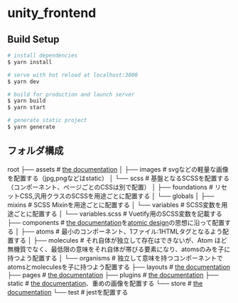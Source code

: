 # unity_frontend

## Build Setup

```bash
# install dependencies
$ yarn install

# serve with hot reload at localhost:3000
$ yarn dev

# build for production and launch server
$ yarn build
$ yarn start

# generate static project
$ yarn generate
```

## フォルダ構成

root
├── assets # [the documentation](https://nuxtjs.org/docs/2.x/directory-structure/assets)
│   ├── images # svgなどの軽量な画像を配置する（jpg,pngなどはstatic）
│   └── scss # 基盤となるSCSSを配置する（コンポーネント、ページごとのCSSは別で配置）
│       ├── foundations # リセットCSS,汎用クラスのSCSSを用途ごとに配置する
│       └── globals
│           ├── mixins # SCSS Mixinを用途ごとに配置する
│           └── variables # SCSS変数を用途ごとに配置する
│       └── variables.scss # Vuetify用のSCSS変数を記載する
├── components # [the documentation](https://nuxtjs.org/docs/2.x/directory-structure/components)を[atomic design](https://a-suenami.hatenablog.com/entry/2019/04/29/173415)の思想に沿って配置する
│   ├── atoms # 最小のコンポーネント、1ファイル:1HTMLタグとなるよう配置する
│   ├── molecules # それ自体が独立して存在はできないが、Atom ほど無機質でなく、最低限の意味をそれ自体が帯びる要素になり、atomsのみを子に持つよう配置する
│   └── organisms # 独立して意味を持つコンポーネントでatomsとmoleculesを子に持つよう配置する
├── layouts # [the documentation](https://nuxtjs.org/docs/2.x/directory-structure/layouts)
├── pages # [the documentation](https://nuxtjs.org/docs/2.x/get-started/routing)
├── plugins # [the documentation](https://nuxtjs.org/docs/2.x/directory-structure/plugins)
├── static # [the documentation](https://nuxtjs.org/docs/2.x/directory-structure/static)、重めの画像を配置する
└── store # [the documentation](https://nuxtjs.org/docs/2.x/directory-structure/store)
└── test # jestを配置する
